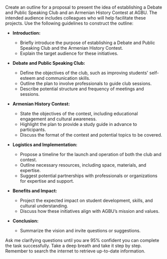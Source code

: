 Create an outline for a proposal to present the idea of establishing a Debate and Public Speaking Club and an Armenian History Contest at AGBU. The intended audience includes colleagues who will help facilitate these projects. Use the following guidelines to construct the outline:

- **Introduction:**
  - Briefly introduce the purpose of establishing a Debate and Public Speaking Club and the Armenian History Contest.
  - Explain the target audience for these initiatives.

- **Debate and Public Speaking Club:**
  - Define the objectives of the club, such as improving students' self-esteem and communication skills.
  - Outline the plan to involve professionals to guide club sessions.
  - Describe potential structure and frequency of meetings and sessions.

- **Armenian History Contest:**
  - State the objectives of the contest, including educational engagement and cultural awareness.
  - Highlight the plan to provide a study guide in advance to participants.
  - Discuss the format of the contest and potential topics to be covered.

- **Logistics and Implementation:**
  - Propose a timeline for the launch and operation of both the club and contest.
  - Outline necessary resources, including space, materials, and expertise.
  - Suggest potential partnerships with professionals or organizations for expertise and support.

- **Benefits and Impact:**
  - Project the expected impact on student development, skills, and cultural understanding.
  - Discuss how these initiatives align with AGBU’s mission and values.
  
- **Conclusion:**
  - Summarize the vision and invite questions or suggestions.

Ask me clarifying questions until you are 95% confident you can complete the task successfully. Take a deep breath and take it step by step. Remember to search the internet to retrieve up-to-date information.